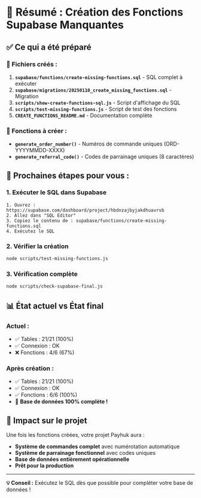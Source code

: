 # 🎯 Résumé : Création des Fonctions Supabase Manquantes

## ✅ Ce qui a été préparé

### 📁 Fichiers créés :
1. **`supabase/functions/create-missing-functions.sql`** - SQL complet à exécuter
2. **`supabase/migrations/20250110_create_missing_functions.sql`** - Migration
3. **`scripts/show-create-functions-sql.js`** - Script d'affichage du SQL
4. **`scripts/test-missing-functions.js`** - Script de test des fonctions
5. **`CREATE_FUNCTIONS_README.md`** - Documentation complète

### 🔧 Fonctions à créer :
- **`generate_order_number()`** - Numéros de commande uniques (ORD-YYYYMMDD-XXXX)
- **`generate_referral_code()`** - Codes de parrainage uniques (8 caractères)

## 🚀 Prochaines étapes pour vous :

### 1. **Exécuter le SQL dans Supabase**
```
1. Ouvrez : https://supabase.com/dashboard/project/hbdnzajbyjakdhuavrvb
2. Allez dans "SQL Editor"
3. Copiez le contenu de : supabase/functions/create-missing-functions.sql
4. Exécutez le SQL
```

### 2. **Vérifier la création**
```bash
node scripts/test-missing-functions.js
```

### 3. **Vérification complète**
```bash
node scripts/check-supabase-final.js
```

## 📊 État actuel vs État final

### **Actuel :**
- ✅ Tables : 21/21 (100%)
- ✅ Connexion : OK
- ❌ Fonctions : 4/6 (67%)

### **Après création :**
- ✅ Tables : 21/21 (100%)
- ✅ Connexion : OK  
- ✅ Fonctions : 6/6 (100%)
- 🎉 **Base de données 100% complète !**

## 🎯 Impact sur le projet

Une fois les fonctions créées, votre projet Payhuk aura :

- **Système de commandes complet** avec numérotation automatique
- **Système de parrainage fonctionnel** avec codes uniques
- **Base de données entièrement opérationnelle**
- **Prêt pour la production**

---

**💡 Conseil :** Exécutez le SQL dès que possible pour compléter votre base de données !

